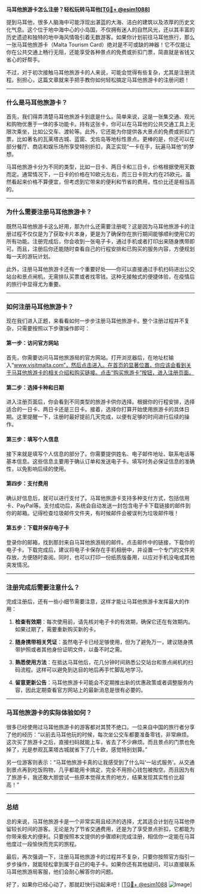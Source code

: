 **马耳他旅游卡怎么注册？轻松玩转马耳他[[TG💪+ @esim1088](https://t.me/s/esim1088)]**

提到马耳他，很多人脑海中可能浮现出湛蓝的大海、洁白的建筑以及浓厚的历史文化气息。这个位于地中海中心的小岛国，不仅拥有迷人的自然风光，还以其丰富的历史遗迹和独特的地中海风情吸引着无数游客。如果你计划前往马耳他旅行，那么一张马耳他旅游卡（Malta Tourism Card）绝对是不可或缺的神器！它不仅能让你在公共交通上畅行无阻，还能享受各种景点的免费或折扣门票，简直就是省钱又省心的好帮手。

不过，对于初次接触马耳他旅游卡的人来说，可能会觉得有些复杂，尤其是注册流程。别担心，这篇文章就来手把手教你如何轻松搞定马耳他旅游卡的注册问题！

---

### **什么是马耳他旅游卡？**

首先，我们得弄清楚马耳他旅游卡到底是什么。简单来说，这是一张集交通、观光和购物优惠于一体的多功能卡。持有这张卡，你可以在马耳他的公共交通工具上无限次乘坐，比如公交车、渡轮等。此外，它还能为你提供各大景点的免费或折扣门票，比如著名的瓦莱塔古城、蓝窗、戈佐岛等地标性景点。更棒的是，你还可以在部分餐厅、商店和娱乐场所享受特别折扣，真正实现“一卡在手，玩遍马耳他”的梦想。

马耳他旅游卡分为不同的类型，比如一日卡、两日卡和三日卡，价格根据使用天数而定。通常情况下，一日卡的价格在10欧元左右，而三日卡则大约在25欧元。虽然看起来价格不算便宜，但考虑到它带来的便利和节省的费用，性价比还是相当高的。

---

### **为什么需要注册马耳他旅游卡？**

既然马耳他旅游卡这么好用，那为什么还需要注册呢？这是因为马耳他旅游卡的注册过程不仅仅是为了获取卡片本身，更是为了确保你在旅行期间能够顺利使用它的所有功能。注册完成后，你会收到一张电子卡，通过手机或者打印出来随身携带即可。而且，注册后你还能随时查看自己的行程安排和已购买的服务内容，方便规划每一天的游玩计划。

此外，注册马耳他旅游卡还有一个重要好处——你可以直接通过手机扫码进出公交站台和景点闸机，无需排队买票或者找零钱。这种无接触式的便捷体验，在疫情后的旅行中显得尤为重要。

---

### **如何注册马耳他旅游卡？**

现在我们进入正题，来看看如何一步步注册马耳他旅游卡。整个注册过程并不复杂，只需要按照以下步骤操作即可：

#### **第一步：访问官方网站**
首先，你需要访问马耳他旅游局的官方网站。打开浏览器后，在地址栏输入“www.visitmalta.com”，然后点击进入。在首页的显著位置，你应该会看到关于马耳他旅游卡的相关介绍和购买链接。点击“购买旅游卡”按钮，进入注册页面。

#### **第二步：选择卡种和日期**
进入注册页面后，你会看到不同类型的旅游卡供你选择。根据你的行程安排，选择适合的一日卡、两日卡还是三日卡。接着，选择你打算开始使用旅游卡的具体日期。这里提醒一下，注册时最好提前几天完成，以便有足够的时间进行后续的操作。

#### **第三步：填写个人信息**
接下来就是填写个人信息的部分了。你需要提供姓名、电子邮件地址、联系电话等基本信息。这些信息主要用于确认订单和发送电子卡。填写时务必保证信息的准确性，以免影响后续的使用。

#### **第四步：支付费用**
确认好信息后，就可以进行支付了。马耳他旅游卡支持多种支付方式，包括信用卡、PayPal等。支付成功后，系统会自动发送一封包含电子卡下载链接的邮件到你的邮箱。记得检查垃圾邮件文件夹，有时候邮件会被误判为垃圾邮件哦！

#### **第五步：下载并保存电子卡**
登录你的邮箱，找到那封来自马耳他旅游局的邮件。点击邮件中的链接，下载你的电子卡。下载完成后，建议将电子卡保存在手机相册中，并设置一个专门的文件夹存放，方便随时查阅。同时，也可以打印一份纸质版备用，以应对手机没电或其他突发情况。

---

### **注册完成后需要注意什么？**

完成注册后，还有一些小细节需要注意，这样才能让马耳他旅游卡发挥最大的作用：

1. **检查有效期**：每次使用前，请先核对电子卡的有效期，确保它还在有效期内。如果过期了，需要重新购买新的卡。

2. **随身携带相关凭证**：虽然电子卡已经足够使用，但为了避免万一，建议随身携带护照或者其他身份证明文件，以备不时之需。

3. **熟悉使用方法**：在抵达马耳他后，花几分钟时间熟悉公交站台和景点闸机的扫码流程。这样可以避免到达目的地后再手忙脚乱地学习。

4. **留意更新公告**：马耳他旅游卡可能会不定期推出新的优惠政策或者调整服务内容，因此定期查看官方网站上的最新消息是很有必要的。

---

### **马耳他旅游卡的实际体验如何？**

很多已经使用过马耳他旅游卡的游客都对其赞不绝口。一位来自中国的旅行者分享了他的经历：“以前去马耳他玩的时候，每次坐公交车都要准备零钱，非常麻烦。这次买了旅游卡之后，直接扫码就能上车，省去了不少麻烦。而且景点的门票也免掉了，光是参观瓦莱塔古城就省下了几十欧，感觉特别划算。”

另一位游客则表示：“马耳他旅游卡真的让我感受到了什么叫‘一站式服务’。从交通到景点再到吃饭购物，几乎都能用卡搞定，完全不用担心钱包被掏空。而且因为有了旅游卡，我还敢大胆尝试一些原本觉得太贵的地方，结果发现其实性价比超高！”

---

### **总结**

总的来说，马耳他旅游卡是一个非常实用且经济的选择，尤其适合计划在马耳他停留较长时间的游客。无论是为了节省交通费用，还是为了享受景点折扣，它都能为你带来极大的便利。只要按照本文提供的步骤顺利完成注册，相信你一定能在马耳他度过一段愉快而充实的旅程。

最后，再次强调一下，注册马耳他旅游卡的过程并不复杂，只要你按照官方指引一步步操作，就能轻松拿到属于自己的电子卡。如果你还有其他疑问，可以直接联系马耳他旅游局客服，他们会耐心解答你的问题。

好了，如果你已经心动了，那就赶快行动起来吧！[[TG💪+ @esim1088](https://t.me/s/esim1088) ![Image](https://i.postimg.cc/4NQfJmqS/Snipaste-2025-05-13-00-14-12.png)]